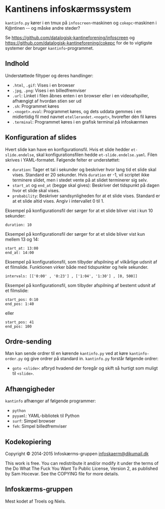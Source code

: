 Kantinens infoskærmssystem
==========================

`kantinfo.py` kører i en tmux på `infoscreen`-maskinen og `cokepc`-maskinen i
K@ntinen -- og måske andre steder?

Se https://github.com/datalogisk-kantineforening/infoscreen og
https://github.com/datalogisk-kantineforening/cokepc for de to vigtigste
systemer der bruger `kantinfo`-programmet.


Indhold
-------

Understøttede filtyper og deres handlinger:

  * `.html`, `.gif`: Vises i en browser
  * `.jpg`, `.png`: Vises i en billedfremviser
  * `.url`: Linket i filen åbnes enten i en browser eller i en videoafspiller,
    afhængigt af hvordan stien ser ud
  * `.sh`: Programmet køres
  * `.<noget>.eval`: Programmet køres, og dets uddata gemmes i en midlertidig fil
    med navnet `etellerandet.<noget>`, hvorefter dén fil køres
  * `.terminal`: Programmet køres i en grafisk terminal på infoskærmen


Konfiguration af slides
-----------------------

Hvert slide kan have en konfigurationsfil.  Hvis et slide hedder
`et-slide.endelse`, skal konfigurationsfilen hedde `et-slide.endelse.yaml`.
Filen skrives i YAML-formatet.  Følgende felter er understøttet:

  * `duration`: Tager et tal i sekunder og beskriver hvor lang tid et slide skal
    vises.  Standard er 20 sekunder.  Hvis `duration` er -1, vil scriptet ikke
    terminere slidet, men i stedet vente på at slidet terminerer sig selv.
  * `start_at` og `end_at` (begge skal gives): Beskriver det tidspunkt på dagen
    hvor et slide skal vises.
  * `probability`: Beskriver sandsynligheden for at et slide vises.  Standard er
    at et slide altid vises.  Angiv i intervallet 0 til 1.

Eksempel på konfigurationsfil der sørger for at et slide bliver vist i kun 10
sekunder:

    duration: 10

Eksempel på konfigurationsfil der sørger for at et slide bliver vist kun mellem
13 og 14:

    start_at: 13:00
    end_at: 14:00

Eksempel på konfigurationsfil, som tilbyder afspilning af vilkårlige udsnit af et filmslide.
Funktionen virker både med tidspunkter og hele sekunder.

    intervals: [['0:00' , '0:23'] , ['1:04', '1:30'] , [0, 500]]

Eksempel på konfigurationsfil, som tilbyder afspilning af bestemt udsnit af et filmslide:

    start_pos: 0:10
    end_pos: 1:40

eller

    start_pos: 41
    end_pos: 100


Ordre-sending
-------------

Man kan sende ordrer til en kørende `kantinfo.py` ved at køre
`kantinfo-order.py` og give ordrer på standard in.  `kantinfo.py` forstår
følgende ordrer:

  * `goto <slide>`: afbryd hvadend der foregår og skift så hurtigt som muligt
    til `<slide>`.


Afhængigheder
-------------

`kantinfo` afhænger af følgende programmer:

  + `python`
  + `pyyaml`: YAML-bibliotek til Python
  + `surf`: Simpel browser
  + `feh`: Simpel billedfremviser


Kodekopiering
-------------

Copyright © 2014-2015 Infoskærms-gruppen <infoskaerm@dikumail.dk>

This work is free. You can redistribute it and/or modify it under the
terms of the Do What The Fuck You Want To Public License, Version 2,
as published by Sam Hocevar. See the COPYING file for more details.


Infoskærms-gruppen
------------------

Mest kodet af Troels og Niels.
